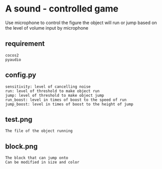 # A sound - controlled game
Use microphone to control the figure
the object will run or jump based on the level of volume input by microphone
## requirement
    cocos2
    pyaudio
## config.py
    sensitivity: level of cancelling noise
    run: level of threshold to make object run
    jump: level of threshold to make object jump
    run_boost: level in times of boost to the speed of run
    jump_boost: level in times of boost to the height of jump
## test.png
    The file of the object running
## block.png
    The block that can jump onto
    Can be modified in size and color
